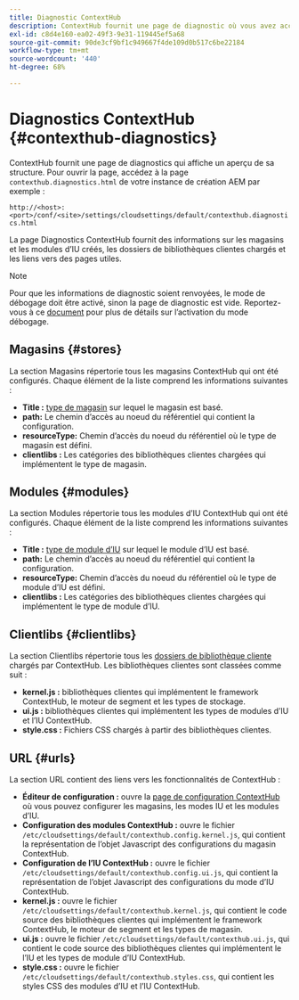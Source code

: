 ```yaml
---
title: Diagnostic ContextHub
description: ContextHub fournit une page de diagnostic où vous avez accès à une vue d’ensemble du framework ContextHub
exl-id: c8d4e160-ea02-49f3-9e31-119445ef5a68
source-git-commit: 90de3cf9bf1c949667f4de109d0b517c6be22184
workflow-type: tm+mt
source-wordcount: '440'
ht-degree: 68%

---
```


# Diagnostics ContextHub {#contexthub-diagnostics}

ContextHub fournit une page de diagnostics qui affiche un aperçu de sa structure. Pour ouvrir la page, accédez à la page `contexthub.diagnostics.html` de votre instance de création AEM par exemple :

`http://<host>:<port>/conf/<site>/settings/cloudsettings/default/contexthub.diagnostics.html`

La page Diagnostics ContextHub fournit des informations sur les magasins et les modules d’IU créés, les dossiers de bibliothèques clientes chargés et les liens vers des pages utiles.

>[!NOTE]
>
>Pour que les informations de diagnostic soient renvoyées, le mode de débogage doit être activé, sinon la page de diagnostic est vide. Reportez-vous à ce [document](configuring-contexthub.md#debugging-contexthub) pour plus de détails sur l’activation du mode débogage.

## Magasins {#stores}

La section Magasins répertorie tous les magasins ContextHub qui ont été configurés. Chaque élément de la liste comprend les informations suivantes :

* **Title :** [type de magasin](sample-stores.md) sur lequel le magasin est basé.
* **path:** Le chemin d’accès au noeud du référentiel qui contient la configuration.
* **resourceType:** Chemin d’accès du noeud du référentiel où le type de magasin est défini.
* **clientlibs :** Les catégories des bibliothèques clientes chargées qui implémentent le type de magasin.

## Modules {#modules}

La section Modules répertorie tous les modules d’IU ContextHub qui ont été configurés. Chaque élément de la liste comprend les informations suivantes :

* **Title :** [type de module d’IU](sample-modules.md) sur lequel le module d’IU est basé.
* **path:** Le chemin d’accès au noeud du référentiel qui contient la configuration.
* **resourceType:** Chemin d’accès du noeud du référentiel où le type de module d’IU est défini.
* **clientlibs :** Les catégories des bibliothèques clientes chargées qui implémentent le type de module d’IU.

## Clientlibs {#clientlibs}

La section Clientlibs répertorie tous les [dossiers de bibliothèque cliente](/help/implementing/developing/introduction/clientlibs.md) chargés par ContextHub. Les bibliothèques clientes sont classées comme suit :

* **kernel.js :** bibliothèques clientes qui implémentent le framework ContextHub, le moteur de segment et les types de stockage.
* **ui.js :** bibliothèques clientes qui implémentent les types de modules d’IU et l’IU ContextHub.
* **style.css :** Fichiers CSS chargés à partir des bibliothèques clientes.

## URL {#urls}

La section URL contient des liens vers les fonctionnalités de ContextHub :

* **Éditeur de configuration :** ouvre la [page de configuration ContextHub](configuring-contexthub.md) où vous pouvez configurer les magasins, les modes IU et les modules d’IU.
* **Configuration des modules ContextHub :** ouvre le fichier `/etc/cloudsettings/default/contexthub.config.kernel.js`, qui contient la représentation de l’objet Javascript des configurations du magasin ContextHub.
* **Configuration de l’IU ContextHub :** ouvre le fichier `/etc/cloudsettings/default/contexthub.config.ui.js`, qui contient la représentation de l’objet Javascript des configurations du mode d’IU ContextHub.
* **kernel.js :** ouvre le fichier `/etc/cloudsettings/default/contexthub.kernel.js`, qui contient le code source des bibliothèques clientes qui implémentent le framework ContextHub, le moteur de segment et les types de magasin.
* **ui.js :** ouvre le fichier `/etc/cloudsettings/default/contexthub.ui.js`, qui contient le code source des bibliothèques clientes qui implémentent le l’IU et les types de module d’IU ContextHub.
* **style.css :** ouvre le fichier `/etc/cloudsettings/default/contexthub.styles.css`, qui contient les styles CSS des modules d’IU et l’IU ContextHub.
